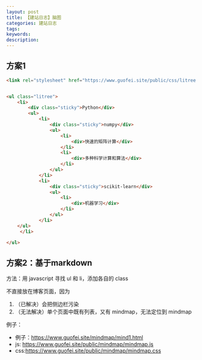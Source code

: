 ```yaml
---
layout: post
title: 【建站日志】脑图
categories: 建站日志
tags:
keywords:
description:
---
```



## 方案1

```html
<link rel="stylesheet" href="https://www.guofei.site/public/css/litree.css">


<ul class="litree">
    <li>
        <div class="sticky">Python</div>
        <ul>
            <li>
                <div class="sticky">numpy</div>
                <ul>
                    <li>
                        <div>快速的矩阵计算</div>
                    </li>
                    <li>
                        <div>多种科学计算和算法</div>
                    </li>
                </ul>
            </li>
            <li>
                <div class="sticky">scikit-learn</div>
                <ul>
                    <li>
                        <div>机器学习</div>
                    </li>
                </ul>
            </li>
    </ul>
     </li>       

</ul>

```


## 方案2：基于markdown

方法：用 javascript 寻找 ul 和 li，添加各自的 class

不直接放在博客页面，因为
1. （已解决）会把侧边栏污染
2. （无法解决）单个页面中既有列表，又有 mindmap，无法定位到 mindmap

例子：
- 例子：https://www.guofei.site/mindmap/mind1.html
- js: https://www.guofei.site/public/mindmap/mindmap.js
- css:https://www.guofei.site/public/mindmap/mindmap.css

